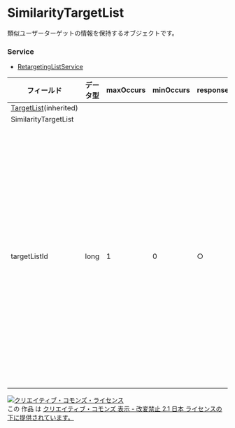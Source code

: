 # SimilarityTargetList
類似ユーザーターゲットの情報を保持するオブジェクトです。
### Service
+ [RetargetingListService](../services/RetargetingListService.md)

| フィールド | データ型 | maxOccurs | minOccurs | response | add | set | remove | 説明 | 
|---|---|---|---|---|---|---|---|---|
| <a href="./TargetList_RetargetingList.md">TargetList</a>(inherited)|||||||||
| SimilarityTargetList|||||||||
| targetListId| long| 1| 0| ○| Req| -| -| 類似ユーザーをリターゲティングするターゲットIDです。 |
<a rel="license" href="http://creativecommons.org/licenses/by-nd/2.1/jp/"><img alt="クリエイティブ・コモンズ・ライセンス" style="border-width:0" src="https://i.creativecommons.org/l/by-nd/2.1/jp/88x31.png" /></a><br />この 作品 は <a rel="license" href="http://creativecommons.org/licenses/by-nd/2.1/jp/">クリエイティブ・コモンズ 表示 - 改変禁止 2.1 日本 ライセンスの下に提供されています。</a>
